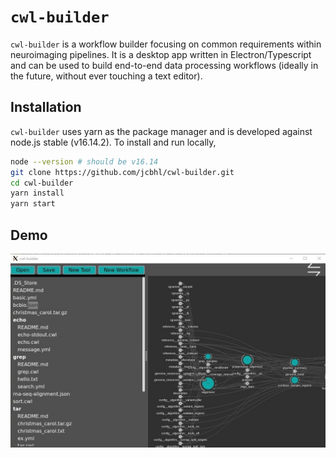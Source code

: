 # `cwl-builder`
`cwl-builder` is a workflow builder focusing on common requirements within neuroimaging pipelines. It is a desktop app written in Electron/Typescript and can be used to build end-to-end data processing workflows (ideally in the future, without ever touching a text editor).

## Installation
`cwl-builder` uses yarn as the package manager and is developed against node.js stable (v16.14.2). To install and run locally,


```bash
node --version # should be v16.14
git clone https://github.com/jcbhl/cwl-builder.git
cd cwl-builder
yarn install
yarn start
```

## Demo
![ui](/assets/demo_ui.jpg)

